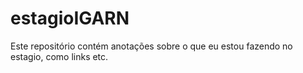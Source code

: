 # estagioIGARN
Este repositório contém anotações sobre o que eu estou fazendo no estagio, como links etc.
